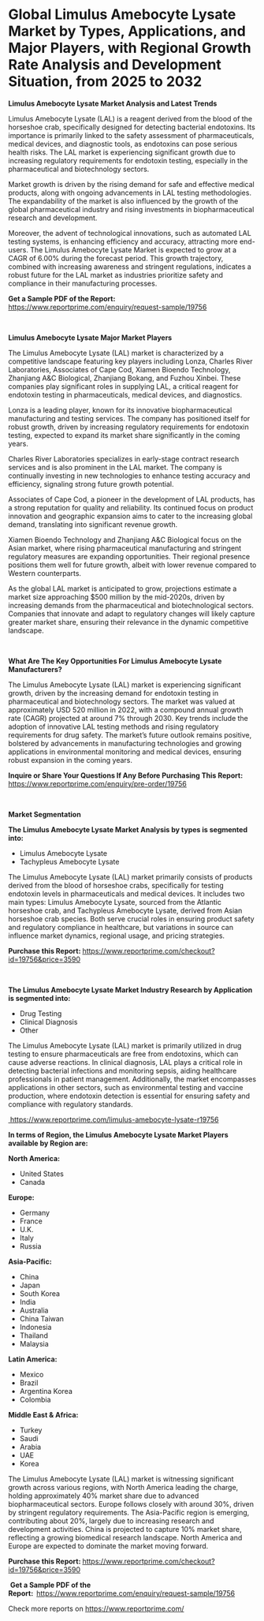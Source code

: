 <p><h1>Global Limulus Amebocyte Lysate Market by Types, Applications, and Major Players, with Regional Growth Rate Analysis and Development Situation, from 2025 to 2032</h1></p><p><strong>Limulus Amebocyte Lysate Market Analysis and Latest Trends</strong></p>
<p><p>Limulus Amebocyte Lysate (LAL) is a reagent derived from the blood of the horseshoe crab, specifically designed for detecting bacterial endotoxins. Its importance is primarily linked to the safety assessment of pharmaceuticals, medical devices, and diagnostic tools, as endotoxins can pose serious health risks. The LAL market is experiencing significant growth due to increasing regulatory requirements for endotoxin testing, especially in the pharmaceutical and biotechnology sectors.</p><p>Market growth is driven by the rising demand for safe and effective medical products, along with ongoing advancements in LAL testing methodologies. The expandability of the market is also influenced by the growth of the global pharmaceutical industry and rising investments in biopharmaceutical research and development. </p><p>Moreover, the advent of technological innovations, such as automated LAL testing systems, is enhancing efficiency and accuracy, attracting more end-users. The Limulus Amebocyte Lysate Market is expected to grow at a CAGR of 6.00% during the forecast period. This growth trajectory, combined with increasing awareness and stringent regulations, indicates a robust future for the LAL market as industries prioritize safety and compliance in their manufacturing processes.</p></p>
<p><strong>Get a Sample PDF of the Report:&nbsp;</strong> <a href="https://www.reportprime.com/enquiry/request-sample/19756?utm_campaign=3012&utm_medium=2&utm_source=Github&utm_content=ia&utm_term=20032025&utm_id=limulus-amebocyte-lysate">https://www.reportprime.com/enquiry/request-sample/19756</a></p>
<p>&nbsp;</p>
<p><strong>Limulus Amebocyte Lysate Major Market Players</strong></p>
<p><p>The Limulus Amebocyte Lysate (LAL) market is characterized by a competitive landscape featuring key players including Lonza, Charles River Laboratories, Associates of Cape Cod, Xiamen Bioendo Technology, Zhanjiang A&C Biological, Zhanjiang Bokang, and Fuzhou Xinbei. These companies play significant roles in supplying LAL, a critical reagent for endotoxin testing in pharmaceuticals, medical devices, and diagnostics.</p><p>Lonza is a leading player, known for its innovative biopharmaceutical manufacturing and testing services. The company has positioned itself for robust growth, driven by increasing regulatory requirements for endotoxin testing, expected to expand its market share significantly in the coming years.</p><p>Charles River Laboratories specializes in early-stage contract research services and is also prominent in the LAL market. The company is continually investing in new technologies to enhance testing accuracy and efficiency, signaling strong future growth potential.</p><p>Associates of Cape Cod, a pioneer in the development of LAL products, has a strong reputation for quality and reliability. Its continued focus on product innovation and geographic expansion aims to cater to the increasing global demand, translating into significant revenue growth.</p><p>Xiamen Bioendo Technology and Zhanjiang A&C Biological focus on the Asian market, where rising pharmaceutical manufacturing and stringent regulatory measures are expanding opportunities. Their regional presence positions them well for future growth, albeit with lower revenue compared to Western counterparts.</p><p>As the global LAL market is anticipated to grow, projections estimate a market size approaching $500 million by the mid-2020s, driven by increasing demands from the pharmaceutical and biotechnological sectors. Companies that innovate and adapt to regulatory changes will likely capture greater market share, ensuring their relevance in the dynamic competitive landscape.</p></p>
<p>&nbsp;</p>
<p><strong>What Are The Key Opportunities For Limulus Amebocyte Lysate Manufacturers?</strong></p>
<p><p>The Limulus Amebocyte Lysate (LAL) market is experiencing significant growth, driven by the increasing demand for endotoxin testing in pharmaceutical and biotechnology sectors. The market was valued at approximately USD 520 million in 2022, with a compound annual growth rate (CAGR) projected at around 7% through 2030. Key trends include the adoption of innovative LAL testing methods and rising regulatory requirements for drug safety. The market’s future outlook remains positive, bolstered by advancements in manufacturing technologies and growing applications in environmental monitoring and medical devices, ensuring robust expansion in the coming years.</p></p>
<p><strong>Inquire or Share Your Questions If Any Before Purchasing This Report:</strong> <a href="https://www.reportprime.com/enquiry/pre-order/19756?utm_campaign=3012&utm_medium=2&utm_source=Github&utm_content=ia&utm_term=20032025&utm_id=limulus-amebocyte-lysate">https://www.reportprime.com/enquiry/pre-order/19756</a></p>
<p>&nbsp;</p>
<p><strong>Market Segmentation</strong></p>
<p><strong>The Limulus Amebocyte Lysate Market Analysis by types is segmented into:</strong></p>
<p><ul><li>Limulus Amebocyte Lysate</li><li>Tachypleus Amebocyte Lysate</li></ul></p>
<p><p>The Limulus Amebocyte Lysate (LAL) market primarily consists of products derived from the blood of horseshoe crabs, specifically for testing endotoxin levels in pharmaceuticals and medical devices. It includes two main types: Limulus Amebocyte Lysate, sourced from the Atlantic horseshoe crab, and Tachypleus Amebocyte Lysate, derived from Asian horseshoe crab species. Both serve crucial roles in ensuring product safety and regulatory compliance in healthcare, but variations in source can influence market dynamics, regional usage, and pricing strategies.</p></p>
<p><strong>Purchase this Report:&nbsp;</strong><a href="https://www.reportprime.com/checkout?id=19756&price=3590&utm_campaign=3012&utm_medium=2&utm_source=Github&utm_content=ia&utm_term=20032025&utm_id=limulus-amebocyte-lysate">https://www.reportprime.com/checkout?id=19756&price=3590</a></p>
<p>&nbsp;</p>
<p><strong>The Limulus Amebocyte Lysate Market Industry Research by Application is segmented into:</strong></p>
<p><ul><li>Drug Testing</li><li>Clinical Diagnosis</li><li>Other</li></ul></p>
<p><p>The Limulus Amebocyte Lysate (LAL) market is primarily utilized in drug testing to ensure pharmaceuticals are free from endotoxins, which can cause adverse reactions. In clinical diagnosis, LAL plays a critical role in detecting bacterial infections and monitoring sepsis, aiding healthcare professionals in patient management. Additionally, the market encompasses applications in other sectors, such as environmental testing and vaccine production, where endotoxin detection is essential for ensuring safety and compliance with regulatory standards.</p></p>
<p><a href="https://www.reportprime.com/limulus-amebocyte-lysate-r19756?utm_campaign=3012&utm_medium=2&utm_source=Github&utm_content=ia&utm_term=20032025&utm_id=limulus-amebocyte-lysate">&nbsp;https://www.reportprime.com/limulus-amebocyte-lysate-r19756</a></p>
<p><strong>In terms of Region, the Limulus Amebocyte Lysate Market Players available by Region are:</strong></p>
<p>
    <p> <strong> North America: </strong>
        <ul>
            <li>United States</li>
            <li>Canada</li>
        </ul>
        </p> 
    <p> <strong> Europe: </strong>
        <ul>
            <li>Germany</li>
            <li>France</li>
            <li>U.K.</li>
            <li>Italy</li>
            <li>Russia</li>
        </ul>
        </p> 
    <p> <strong> Asia-Pacific: </strong>
        <ul>
            <li>China</li>
            <li>Japan</li>
            <li>South Korea</li>
            <li>India</li>
            <li>Australia</li>
            <li>China Taiwan</li>
            <li>Indonesia</li>
            <li>Thailand</li>
            <li>Malaysia</li>
        </ul>
        </p> 
    <p> <strong> Latin America: </strong>
        <ul>
            <li>Mexico</li>
            <li>Brazil</li>
            <li>Argentina Korea</li>
            <li>Colombia</li>
        </ul>
        </p> 
    <p> <strong> Middle East & Africa: </strong>
        <ul>
            <li>Turkey</li>
            <li>Saudi</li>
            <li>Arabia</li>
            <li>UAE</li>
            <li>Korea</li>
        </ul>
    </p>
    </p>
<p><p>The Limulus Amebocyte Lysate (LAL) market is witnessing significant growth across various regions, with North America leading the charge, holding approximately 40% market share due to advanced biopharmaceutical sectors. Europe follows closely with around 30%, driven by stringent regulatory requirements. The Asia-Pacific region is emerging, contributing about 20%, largely due to increasing research and development activities. China is projected to capture 10% market share, reflecting a growing biomedical research landscape. North America and Europe are expected to dominate the market moving forward.</p></p>
<p><strong>Purchase this Report: </strong><a href="https://www.reportprime.com/checkout?id=19756&price=3590&utm_campaign=3012&utm_medium=2&utm_source=Github&utm_content=ia&utm_term=20032025&utm_id=limulus-amebocyte-lysate">https://www.reportprime.com/checkout?id=19756&price=3590</a></p>
<p>&nbsp;<strong>Get a Sample PDF of the Report:&nbsp;&nbsp;</strong><a href="https://www.reportprime.com/enquiry/request-sample/19756?utm_campaign=3012&utm_medium=2&utm_source=Github&utm_content=ia&utm_term=20032025&utm_id=limulus-amebocyte-lysate">https://www.reportprime.com/enquiry/request-sample/19756</a></p>
<p><strong></strong></p>
<p>Check more reports on <a href="https://www.reportprime.com/?utm_campaign=3012&utm_medium=2&utm_source=Github&utm_content=ia&utm_term=20032025&utm_id=limulus-amebocyte-lysate">https://www.reportprime.com/</a></p>